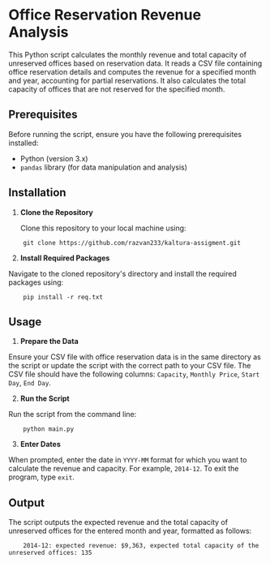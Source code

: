 # Office Reservation Revenue Analysis

This Python script calculates the monthly revenue and total capacity of unreserved offices based on reservation data. It reads a CSV file containing office reservation details and computes the revenue for a specified month and year, accounting for partial reservations. It also calculates the total capacity of offices that are not reserved for the specified month.

## Prerequisites

Before running the script, ensure you have the following prerequisites installed:
- Python (version 3.x)
- `pandas` library (for data manipulation and analysis)

## Installation

1. **Clone the Repository**
   
   Clone this repository to your local machine using:

```
    git clone https://github.com/razvan233/kaltura-assigment.git
```


2. **Install Required Packages**

Navigate to the cloned repository's directory and install the required packages using:

```
    pip install -r req.txt
```


## Usage

1. **Prepare the Data**

Ensure your CSV file with office reservation data is in the same directory as the script or update the script with the correct path to your CSV file. The CSV file should have the following columns: `Capacity`, `Monthly Price`, `Start Day`, `End Day`.

2. **Run the Script**

Run the script from the command line:

```
    python main.py
```

3. **Enter Dates**

When prompted, enter the date in `YYYY-MM` format for which you want to calculate the revenue and capacity. For example, `2014-12`. To exit the program, type `exit`.

## Output

The script outputs the expected revenue and the total capacity of unreserved offices for the entered month and year, formatted as follows:

```
    2014-12: expected revenue: $9,363, expected total capacity of the unreserved offices: 135
```